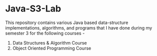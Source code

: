 # Java-S3-Lab
This repository contains various Java based data-structure implementations, algorithms, and programs that 
I have done during my semester 3 for the following courses -
1. Data Structures & Algorithm Course
2. Object Oriented Programming Course

